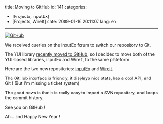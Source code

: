 title: Moving to GitHub
id: 141
categories:
- [Projects, inputEx]
- [Projects, WireIt]
date: 2009-01-16 20:11:07
lang: en
---

[![GitHub](http://github.com/images/modules/header/logo.png)](http://github.com/)

We [received](http://groups.google.com/group/inputex/browse_thread/thread/7b3c7c6fe63175cb) [queries](http://groups.google.com/group/inputex/browse_thread/thread/cdde227e520b63e2#) on the inputEx forum to switch our repository to [Git](http://en.wikipedia.org/wiki/Git_(software)).

The YUI library [recently moved to GitHub](http://yuiblog.com/blog/2009/01/14/github/), so I decided to move both of the YUI-based libraries, inputEx and WireIt, to the same plateform.

Here are the two new repositories: [inputEx](http://github.com/neyric/inputex/tree/master "inputEx git repository") and [Wireit](http://github.com/neyric/wireit/tree/master "WireIt git repository").

The GitHub interface is friendly, it displays nice stats, has a cool API, and Git ! (But I'm missing a ticket system)

The good news is that it is really easy to import a SVN repository, and keeps the commit history.

See you on GitHub !

Ah... and Happy New Year !